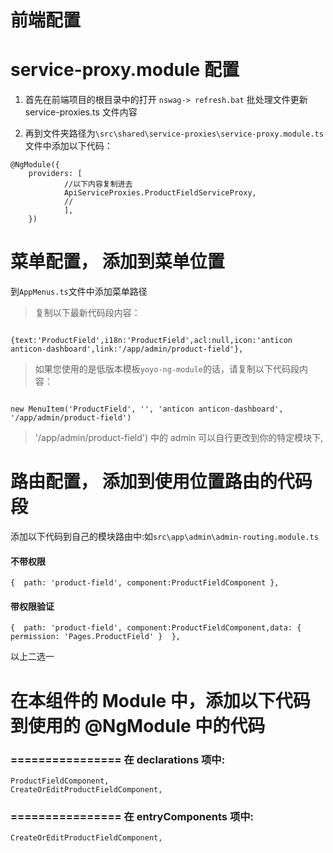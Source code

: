 

# 前端配置
# service-proxy.module 配置

1. 首先在前端项目的根目录中的打开 `nswag-> refresh.bat` 批处理文件更新 service-proxies.ts 文件内容

2. 再到文件夹路径为`\src\shared\service-proxies\service-proxy.module.ts` 文件中添加以下代码：

```
@NgModule({
	providers: [
			//以下内容复制进去
			ApiServiceProxies.ProductFieldServiceProxy,
			//
			],
	})

```

# 菜单配置， 添加到菜单位置
到`AppMenus.ts`文件中添加菜单路径


> 复制以下最新代码段内容：

```

{text:'ProductField',i18n:'ProductField',acl:null,icon:'anticon anticon-dashboard',link:'/app/admin/product-field'},

```


> 如果您使用的是低版本模板`yoyo-ng-module`的话，请复制以下代码段内容：

```

new MenuItem('ProductField', '', 'anticon anticon-dashboard', '/app/admin/product-field')

```

> '/app/admin/product-field') 中的 admin 可以自行更改到你的特定模块下,

# 路由配置， 添加到使用位置路由的代码段


添加以下代码到自己的模块路由中:如`src\app\admin\admin-routing.module.ts`


#### 不带权限
```
{  path: 'product-field', component:ProductFieldComponent },
```

#### 带权限验证

```
{  path: 'product-field', component:ProductFieldComponent,data: { permission: 'Pages.ProductField' }  },

```

以上二选一
 
 



# 在本组件的 Module 中，添加以下代码到使用的 @NgModule 中的代码
### ================ 在 declarations 项中:

```
ProductFieldComponent,
CreateOrEditProductFieldComponent,

```

### ================ 在 entryComponents 项中:

```
CreateOrEditProductFieldComponent,
```